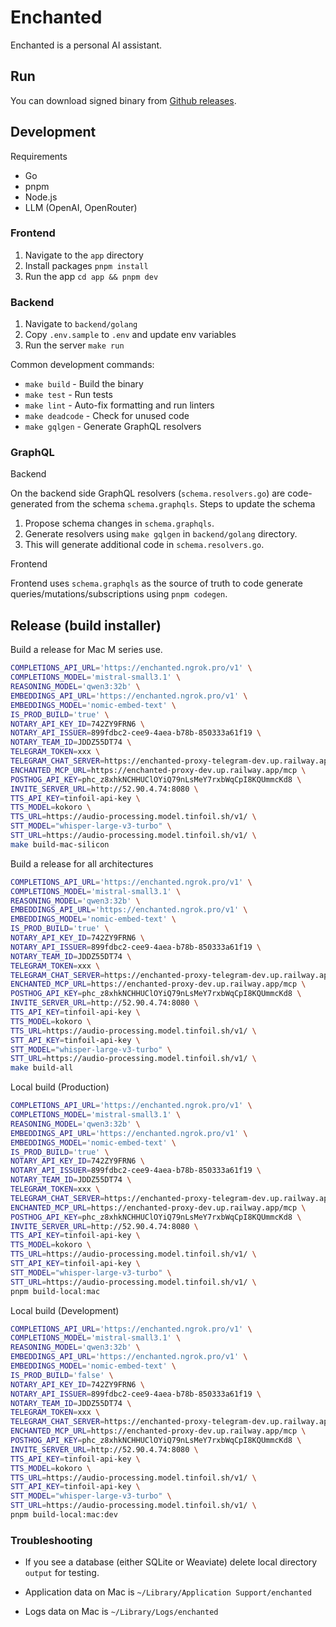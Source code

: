 # Enchanted

Enchanted is a personal AI assistant.

## Run

You can download signed binary from [Github releases](https://github.com/EternisAI/enchanted-twin/releases).

## Development

Requirements

- Go
- pnpm
- Node.js
- LLM (OpenAI, OpenRouter)

### Frontend

1. Navigate to the `app` directory
1. Install packages `pnpm install`
1. Run the app `cd app && pnpm dev`

### Backend

1. Navigate to `backend/golang`
1. Copy `.env.sample` to `.env` and update env variables
1. Run the server `make run`

Common development commands:

- `make build` - Build the binary
- `make test` - Run tests
- `make lint` - Auto-fix formatting and run linters
- `make deadcode` - Check for unused code
- `make gqlgen` - Generate GraphQL resolvers

### GraphQL

Backend

On the backend side GraphQL resolvers (`schema.resolvers.go`) are code-generated from the schema `schema.graphqls`. Steps to update the schema

1. Propose schema changes in `schema.graphqls`.
1. Generate resolvers using `make gqlgen` in `backend/golang` directory.
1. This will generate additional code in `schema.resolvers.go`.

Frontend

Frontend uses `schema.graphqls` as the source of truth to code generate queries/mutations/subscriptions using `pnpm codegen`.

## Release (build installer)

Build a release for Mac M series use.

```sh
COMPLETIONS_API_URL='https://enchanted.ngrok.pro/v1' \
COMPLETIONS_MODEL='mistral-small3.1' \
REASONING_MODEL='qwen3:32b' \
EMBEDDINGS_API_URL='https://enchanted.ngrok.pro/v1' \
EMBEDDINGS_MODEL='nomic-embed-text' \
IS_PROD_BUILD='true' \
NOTARY_API_KEY_ID=742ZY9FRN6 \
NOTARY_API_ISSUER=899fdbc2-cee9-4aea-b78b-850333a61f19 \
NOTARY_TEAM_ID=JDDZ55DT74 \
TELEGRAM_TOKEN=xxx \
TELEGRAM_CHAT_SERVER=https://enchanted-proxy-telegram-dev.up.railway.app/query \
ENCHANTED_MCP_URL=https://enchanted-proxy-dev.up.railway.app/mcp \
POSTHOG_API_KEY=phc_z8xhkNCHHUClOYiQ79nLsMeY7rxbWqCpI8KQUmmcKd8 \
INVITE_SERVER_URL=http://52.90.4.74:8080 \
TTS_API_KEY=tinfoil-api-key \
TTS_MODEL=kokoro \
TTS_URL=https://audio-processing.model.tinfoil.sh/v1/ \
STT_MODEL="whisper-large-v3-turbo" \
STT_URL=https://audio-processing.model.tinfoil.sh/v1/ \
make build-mac-silicon
```

Build a release for all architectures

```sh
COMPLETIONS_API_URL='https://enchanted.ngrok.pro/v1' \
COMPLETIONS_MODEL='mistral-small3.1' \
REASONING_MODEL='qwen3:32b' \
EMBEDDINGS_API_URL='https://enchanted.ngrok.pro/v1' \
EMBEDDINGS_MODEL='nomic-embed-text' \
IS_PROD_BUILD='true' \
NOTARY_API_KEY_ID=742ZY9FRN6 \
NOTARY_API_ISSUER=899fdbc2-cee9-4aea-b78b-850333a61f19 \
NOTARY_TEAM_ID=JDDZ55DT74 \
TELEGRAM_TOKEN=xxx \
TELEGRAM_CHAT_SERVER=https://enchanted-proxy-telegram-dev.up.railway.app/query \
ENCHANTED_MCP_URL=https://enchanted-proxy-dev.up.railway.app/mcp \
POSTHOG_API_KEY=phc_z8xhkNCHHUClOYiQ79nLsMeY7rxbWqCpI8KQUmmcKd8 \
INVITE_SERVER_URL=http://52.90.4.74:8080 \
TTS_API_KEY=tinfoil-api-key \
TTS_MODEL=kokoro \
TTS_URL=https://audio-processing.model.tinfoil.sh/v1/ \
STT_API_KEY=tinfoil-api-key \
STT_MODEL="whisper-large-v3-turbo" \
STT_URL=https://audio-processing.model.tinfoil.sh/v1/ \
make build-all
```

Local build (Production)

```sh
COMPLETIONS_API_URL='https://enchanted.ngrok.pro/v1' \
COMPLETIONS_MODEL='mistral-small3.1' \
REASONING_MODEL='qwen3:32b' \
EMBEDDINGS_API_URL='https://enchanted.ngrok.pro/v1' \
EMBEDDINGS_MODEL='nomic-embed-text' \
IS_PROD_BUILD='true' \
NOTARY_API_KEY_ID=742ZY9FRN6 \
NOTARY_API_ISSUER=899fdbc2-cee9-4aea-b78b-850333a61f19 \
NOTARY_TEAM_ID=JDDZ55DT74 \
TELEGRAM_TOKEN=xxx \
TELEGRAM_CHAT_SERVER=https://enchanted-proxy-telegram-dev.up.railway.app/query \
ENCHANTED_MCP_URL=https://enchanted-proxy-dev.up.railway.app/mcp \
POSTHOG_API_KEY=phc_z8xhkNCHHUClOYiQ79nLsMeY7rxbWqCpI8KQUmmcKd8 \
INVITE_SERVER_URL=http://52.90.4.74:8080 \
TTS_API_KEY=tinfoil-api-key \
TTS_MODEL=kokoro \
TTS_URL=https://audio-processing.model.tinfoil.sh/v1/ \
STT_API_KEY=tinfoil-api-key \
STT_MODEL="whisper-large-v3-turbo" \
STT_URL=https://audio-processing.model.tinfoil.sh/v1/ \
pnpm build-local:mac
```

Local build (Development)

```sh
COMPLETIONS_API_URL='https://enchanted.ngrok.pro/v1' \
COMPLETIONS_MODEL='mistral-small3.1' \
REASONING_MODEL='qwen3:32b' \
EMBEDDINGS_API_URL='https://enchanted.ngrok.pro/v1' \
EMBEDDINGS_MODEL='nomic-embed-text' \
IS_PROD_BUILD='false' \
NOTARY_API_KEY_ID=742ZY9FRN6 \
NOTARY_API_ISSUER=899fdbc2-cee9-4aea-b78b-850333a61f19 \
NOTARY_TEAM_ID=JDDZ55DT74 \
TELEGRAM_TOKEN=xxx \
TELEGRAM_CHAT_SERVER=https://enchanted-proxy-telegram-dev.up.railway.app/query \
ENCHANTED_MCP_URL=https://enchanted-proxy-dev.up.railway.app/mcp \
POSTHOG_API_KEY=phc_z8xhkNCHHUClOYiQ79nLsMeY7rxbWqCpI8KQUmmcKd8 \
INVITE_SERVER_URL=http://52.90.4.74:8080 \
TTS_API_KEY=tinfoil-api-key \
TTS_MODEL=kokoro \
TTS_URL=https://audio-processing.model.tinfoil.sh/v1/ \
STT_API_KEY=tinfoil-api-key \
STT_MODEL="whisper-large-v3-turbo" \
STT_URL=https://audio-processing.model.tinfoil.sh/v1/ \
pnpm build-local:mac:dev
```

### Troubleshooting

- If you see a database (either SQLite or Weaviate) delete local directory `output` for testing.

- Application data on Mac is `~/Library/Application Support/enchanted`

- Logs data on Mac is `~/Library/Logs/enchanted`
